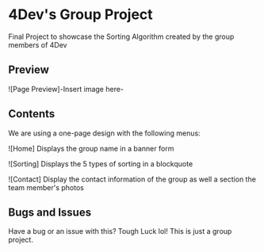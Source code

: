 # 4Dev's Group Project

Final Project to showcase the Sorting Algorithm created by the group members of 4Dev

## Preview

![Page Preview]-Insert image here-

## Contents

We are using a one-page design with the following menus:

![Home]
Displays the group name in a banner form

![Sorting]
Displays the 5 types of sorting in a blockquote

![Contact]
Display the contact information of the group as well a section the team member's photos

## Bugs and Issues

Have a bug or an issue with this? Tough Luck lol! This is just a group project.

